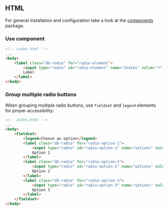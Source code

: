 ## HTML

For general installation and configuration take a look at the [components](https://www.npmjs.com/package/@db-ux/core-components) package.

### Use component

```html index.html
<!-- index.html -->
...
<body>
	<label class="db-radio" for="radio-element">
		<input type="radio" id="radio-element" name="States" value="Y" />
		Label
	</label>
</body>
```

### Group multiple radio buttons

When grouping multiple radio buttons, use `fieldset` and `legend` elements for proper accessibility:

```html index.html
<!-- index.html -->
...
<body>
	<fieldset>
		<legend>Choose an option</legend>
		<label class="db-radio" for="radio-option-1">
			<input type="radio" id="radio-option-1" name="options" value="option1" />
			Option 1
		</label>
		<label class="db-radio" for="radio-option-2">
			<input type="radio" id="radio-option-2" name="options" value="option2" />
			Option 2
		</label>
		<label class="db-radio" for="radio-option-3">
			<input type="radio" id="radio-option-3" name="options" value="option3" />
			Option 3
		</label>
	</fieldset>
</body>
```
